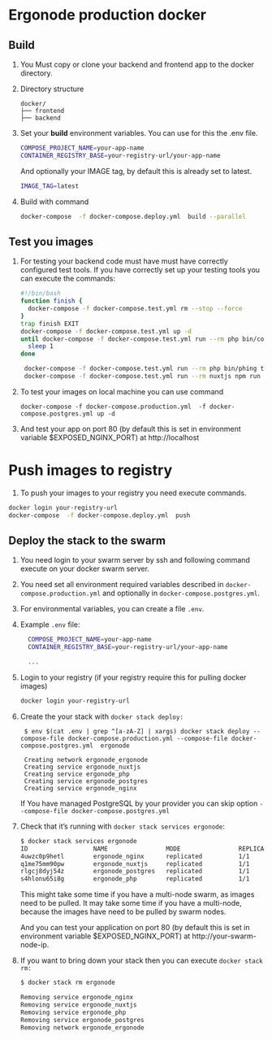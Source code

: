 # Ergonode production docker


## Build
 
1. You Must copy or clone your backend and frontend  app to the docker directory.

2. Directory structure

   ```        
   docker/
   ├── frontend
   ├── backend
   ```

3. Set your **build** environment variables. You can use for this the .env file.

   ```bash
   COMPOSE_PROJECT_NAME=your-app-name
   CONTAINER_REGISTRY_BASE=your-registry-url/your-app-name
   ```

   And optionally your IMAGE tag,  by default this is already set to latest. 

   ```bash
   IMAGE_TAG=latest
   ```
4. Build with command
   ```bash
   docker-compose  -f docker-compose.deploy.yml  build --parallel
   ```

## Test you images

1. For testing your backend code must have must have correctly configured test tools.
If you have correctly set up your testing tools you can execute the commands: 


   ```bash
   #!/bin/bash
   function finish {
     docker-compose -f docker-compose.test.yml rm --stop --force
   }
   trap finish EXIT
   docker-compose -f docker-compose.test.yml up -d
   until docker-compose -f docker-compose.test.yml run --rm php bin/console doctrine:query:sql "SELECT 1" > /dev/null 2>&1; do
     sleep 1
   done
   
    docker-compose -f docker-compose.test.yml run --rm php bin/phing test
    docker-compose -f docker-compose.test.yml run --rm nuxtjs npm run test
   ```

2. To test your images on local machine you can use command
 
   ```
   docker-compose -f docker-compose.production.yml  -f docker-compose.postgres.yml up -d
   ```
3. And test your app on port 80 (by default this is set in environment variable $EXPOSED_NGINX_PORT) at http://localhost

# Push images to registry

1. To push your images to your registry you need execute commands. 


```bash
docker login your-registry-url
docker-compose  -f docker-compose.deploy.yml  push
```

## Deploy the stack to the swarm


1. You need login to your swarm server by ssh and following command execute on your docker swarm server.  

2. You need set all environment required variables described in `docker-compose.production.yml` and optionally  in `docker-compose.postgres.yml`.

3. For environmental variables, you can create a file `.env`.

4. Example `.env` file:

   ```bash
     COMPOSE_PROJECT_NAME=your-app-name
     CONTAINER_REGISTRY_BASE=your-registry-url/your-app-name

     ...
   ```
5. Login to your registry (if your registry require this for pulling docker images)

    ```bash
    docker login your-registry-url
    ```
   
6. Create the your stack with `docker stack deploy:`
   ```
    $ env $(cat .env | grep ^[a-zA-Z] | xargs) docker stack deploy --compose-file docker-compose.production.yml --compose-file docker-compose.postgres.yml  ergonode
   
    Creating network ergonode_ergonode
    Creating service ergonode_nuxtjs
    Creating service ergonode_php
    Creating service ergonode_postgres
    Creating service ergonode_nginx
   ```

    If  You have managed PostgreSQL by your provider you can skip option `--compose-file docker-compose.postgres.yml`
      
7. Check that it’s running with `docker stack services ergonode`:  
   ```bash
   $ docker stack services ergonode
   ID                  NAME                MODE                REPLICAS            IMAGE                                            PORTS
   4uwzc0p9hetl        ergonode_nginx      replicated          1/1                 docker.io/ergonode/nginx:latest      *:80->80/tcp
   q1me75mm90pw        ergonode_nuxtjs     replicated          1/1                 docker.io/ergonode/nuxtjs:latest       
   rlgcj8dyj54z        ergonode_postgres   replicated          1/1                 docker.io/ergonode/postgres:latest   
   s4hlonu65i8g        ergonode_php        replicated          1/1                 docker.io/ergonode/php:latest
   ```
   This might take some time if you have a multi-node swarm, as images need to be pulled.
   It may take some time if you have a multi-node, because the images have need to be pulled by swarm nodes.
   
   And you can test your application on port 80 (by default this is set in environment variable $EXPOSED_NGINX_PORT) at http://your-swarm-node-ip.
   
8. If you want to bring down your stack then you can execute `docker stack rm:`
   ```bash
   $ docker stack rm ergonode 
   
   Removing service ergonode_nginx
   Removing service ergonode_nuxtjs
   Removing service ergonode_php
   Removing service ergonode_postgres
   Removing network ergonode_ergonode
  ```     